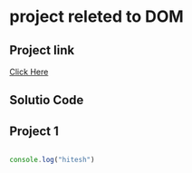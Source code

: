 # project releted to DOM

## Project link

[Click Here](https://stackblitz.com/edit/dom-project-chaiaurcode?file=index.html)


## Solutio Code 

## Project 1

```javascript

console.log("hitesh")

```